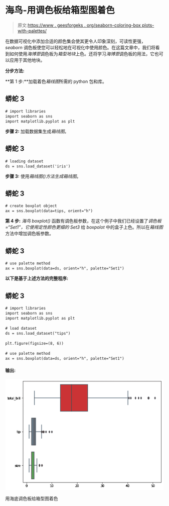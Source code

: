 # 海鸟-用调色板给箱型图着色

> 原文:[https://www . geesforgeks . org/seaborn-coloring-box plots-with-palettes/](https://www.geeksforgeeks.org/seaborn-coloring-boxplots-with-palettes/)

在数据可视化中添加合适的颜色集会使其更令人印象深刻，可读性更强， *seaborn* 调色板使您可以轻松地在可视化中使用颜色。在这篇文章中，我们将看到如何使用*海博恩*调色板为*箱型地块*上色。还将学习*海博恩*调色板的用法，它也可以应用于其他地块。

**分步方法:**

**第 1 步:**加载着色*箱线图*所需的 python 包和库。

## 蟒蛇 3

```
# import libraries
import seaborn as sns 
import matplotlib.pyplot as plt
```

**步骤 2:** 加载数据集生成*箱线图*。

## 蟒蛇 3

```
# loading dataset
ds = sns.load_dataset('iris')
```

**步骤 3:** 使用*箱线图()*方法生成*箱线图*。

## 蟒蛇 3

```
# create boxplot object
ax = sns.boxplot(data=tips, orient="h")
```

**第 4 步:** *海鸟* *boxplot()* 函数有调色板参数，在这个例子中我们已经设置了*调色板=“Set1”，*它使用定性颜色*更细的 Set3* 给 *boxpolot* 中的盒子上色。所以在*箱线图*方法中增加调色板参数。

## 蟒蛇 3

```
# use palette method
ax = sns.boxplot(data=ds, orient="h", palette="Set1")
```

**以下是基于上述方法的完整程序:**

## 蟒蛇 3

```
# import libraries
import seaborn as sns
import matplotlib.pyplot as plt

# load dataset
ds = sns.load_dataset("tips")

plt.figure(figsize=(8, 6))

# use palette method
ax = sns.boxplot(data=ds, orient="h", palette="Set1")
```

#### 输出:

![](img/0bf097e4bb055f374af93f5216768ce4.png)

用海底调色板给箱型图着色